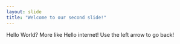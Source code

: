 ```yaml
---
layout: slide
title: "Welcome to our second slide!"
---
```

Hello World? More like Hello internet!
Use the left arrow to go back!
